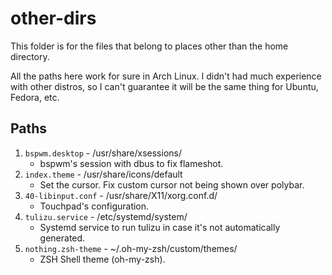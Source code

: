 # other-dirs

This folder is for the files that belong to places other than the home directory.

All the paths here work for sure in Arch Linux. I didn't had much experience with other distros, so I can't guarantee it will be the same thing for Ubuntu, Fedora, etc.

## Paths

1. `bspwm.desktop` - /usr/share/xsessions/
	* bspwm's session with dbus to fix flameshot.
2. `index.theme` - /usr/share/icons/default
	* Set the cursor. Fix custom cursor not being shown over polybar.
3. `40-libinput.conf` - /usr/share/X11/xorg.conf.d/
	* Touchpad's configuration.
4. `tulizu.service` - /etc/systemd/system/
	* Systemd service to run tulizu in case it's not automatically generated.
5. `nothing.zsh-theme` - ~/.oh-my-zsh/custom/themes/
	* ZSH Shell theme (oh-my-zsh).
